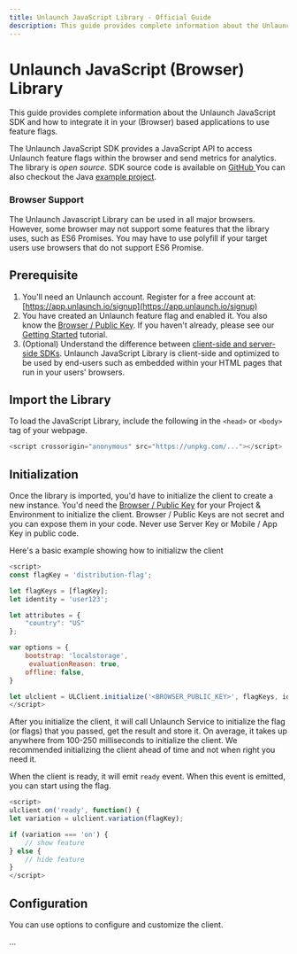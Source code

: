 ```yaml
---
title: Unlaunch JavaScript Library - Official Guide
description: This guide provides complete information about the Unlaunch JavaScript (Browser) Library
---
```


# Unlaunch JavaScript (Browser) Library

This guide provides complete information about the Unlaunch JavaScript SDK and how to integrate it in your (Browser) based applications to use feature flags.

The Unlaunch JavaScript SDK provides a JavaScript API to access Unlaunch feature flags within the browser and send metrics for analytics. The library is *open source*. SDK source code is available on <a href="https://github.com/unlaunch/javascript-sdk" rel="nofollow">GitHub <i class="fab fa-github fa-fw"></i></a> You can also checkout the Java [example project](https://github.com/unlaunch/javascript-sdk/blob/develop/example.html).

### Browser Support

The Unlaunch Javascript Library can be used in all major browsers. However, some browser may not support some features that the library uses, such as ES6 Promises. You may have to use polyfill if your target users use browsers that do not support ES6 Promise.

## Prerequisite

1. You'll need an Unlaunch account. Register for a free account at: [https://app.unlaunch.io/signup](https://app.unlaunch.io/signup)
2. You have created an Unlaunch feature flag and enabled it. You also know the [Browser / Public Key](sdk-keys). If you haven't already, please see our [Getting Started](../getting-started) tutorial.
3. (Optional) Understand the difference between [client-side and server-side SDKs](client-vs-server-side-sdks). Unlaunch JavaScript Library is client-side and optimized to be used by end-users such as embedded within your HTML pages that run in your users' browsers.

## Import the Library

To load the JavaScript Library, include the following in the `<head>` or `<body>` tag of your webpage.

```javascript
<script crossorigin="anonymous" src="https://unpkg.com/..."></script>
```

## Initialization

Once the library is imported, you'd have to initialize the client to create a new instance. You'd need the [Browser / Public Key](sdk-keys) for your Project & Environment to initialize the client. Browser / Public Keys are not secret and you can expose them in your code. Never use Server Key or Mobile / App Key in public code.

Here's a basic example showing how to initializw the client

```javascript
<script>
const flagKey = 'distribution-flag';

let flagKeys = [flagKey];
let identity = 'user123';

let attributes = {
    "country": "US"
};

var options = {
    bootstrap: 'localstorage',
     evaluationReason: true,
    offline: false,
}

let ulclient = ULClient.initialize('<BROWSER_PUBLIC_KEY>', flagKeys, identity, attributes, options);
</script>
```

After you initialize the client, it will call Unlaunch Service to initialize the flag (or flags) that you passed, get the result and store it. On average, it takes up anywhere from 100-250 milliseconds to initialize the client. We recommended initializing the client ahead of time and not when right you need it.

When the client is ready, it will emit `ready` event. When this event is emitted, you can start using the flag.

```javascript
<script>
ulclient.on('ready', function() {
let variation = ulclient.variation(flagKey);

if (variation === 'on') {
    // show feature
} else {
    // hide feature
}
</script>
```

## Configuration

You can use options to configure and customize the client.

...